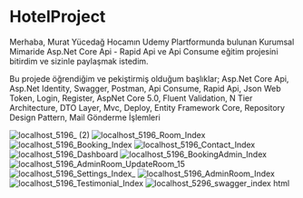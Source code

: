 # HotelProject
Merhaba, Murat Yücedağ Hocamın Udemy Plartformunda bulunan Kurumsal Mimaride Asp.Net Core Api - Rapid Api ve Api Consume eğitim projesini bitirdim ve sizinle paylaşmak istedim.

Bu projede öğrendiğim ve pekiştirmiş olduğum başlıklar;
Asp.Net Core Api, Asp.Net Identity, Swagger, Postman, Api Consume, Rapid Api, Json Web Token, Login, Register, AspNet Core 5.0, Fluent Validation, N Tier Architecture, DTO Layer, Mvc, Deploy, Entity Framework Core, Repository Design Pattern, Mail Gönderme İşlemleri

![localhost_5196_ (2)](https://github.com/EminYasir/Asp.Net-Core-Api-Project/assets/85822420/594c12b9-4638-4522-bc4a-ee97ba5e4c49)
![localhost_5196_Room_Index](https://github.com/EminYasir/Asp.Net-Core-Api-Project/assets/85822420/20b30586-b951-4fb1-b62f-247a1b0d356b)
![localhost_5196_Booking_Index](https://github.com/EminYasir/Asp.Net-Core-Api-Project/assets/85822420/0fc84a4b-dcee-4fc5-b966-525288b33d56)
![localhost_5196_Contact_Index](https://github.com/EminYasir/Asp.Net-Core-Api-Project/assets/85822420/a4269dcb-3e9e-45f8-8a1c-522eb80cc77e)
![localhost_5196_Dashboard](https://github.com/EminYasir/Asp.Net-Core-Api-Project/assets/85822420/da8b9259-c64f-44a8-bdf7-a6bdb366d35b)
![localhost_5196_BookingAdmin_Index](https://github.com/EminYasir/Asp.Net-Core-Api-Project/assets/85822420/d309fcf5-ba56-4421-9dab-4c1f47e98d08)
![localhost_5196_AdminRoom_UpdateRoom_15](https://github.com/EminYasir/Asp.Net-Core-Api-Project/assets/85822420/5899e7e7-e054-4f13-baf7-960ea22874a1)
![localhost_5196_Settings_Index_](https://github.com/EminYasir/Asp.Net-Core-Api-Project/assets/85822420/d6adf136-28ba-4450-93f8-f41e95e339a4)
![localhost_5196_AdminRoom_Index](https://github.com/EminYasir/Asp.Net-Core-Api-Project/assets/85822420/607fc441-ba2a-48e8-8dcf-d5c965b9fb02)
![localhost_5196_Testimonial_Index](https://github.com/EminYasir/Asp.Net-Core-Api-Project/assets/85822420/71e4bc93-1bb8-4af8-88a4-857d20261fb6)
![localhost_5296_swagger_index html](https://github.com/EminYasir/Asp.Net-Core-Api-Project/assets/85822420/c1cd6496-8d64-40c6-b866-ae8dc70d0b8c)

